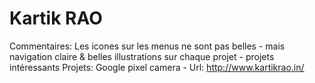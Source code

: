 # Kartik RAO

Commentaires: Les icones sur les menus ne sont pas belles - mais navigation claire & belles illustrations sur chaque projet - projets intéressants
Projets: Google pixel camera - 
Url: http://www.kartikrao.in/